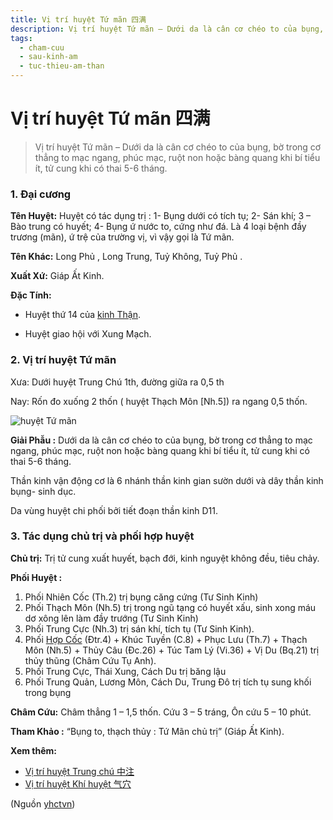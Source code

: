 ```yaml
---
title: Vị trí huyệt Tứ mãn 四满
description: Vị trí huyệt Tứ mãn – Dưới da là cân cơ chéo to của bụng, bờ trong cơ thẳng to mạc ngang, phúc mạc, ruột non hoặc bàng quang khi bí tiểu ít, tử cung khi có thai 5-6 tháng.
tags:
  - cham-cuu
  - sau-kinh-am
  - tuc-thieu-am-than
---
```


# Vị trí huyệt Tứ mãn 四满 

> Vị trí huyệt Tứ mãn – Dưới da là cân cơ chéo to của bụng, bờ trong cơ thẳng to mạc ngang, phúc mạc, ruột non hoặc bàng quang khi bí tiểu ít, tử cung khi có thai 5-6 tháng.

### 1. Đại cương

**Tên Huyệt:** Huyệt có tác dụng trị : 1- Bụng dưới có tích tụ; 2- Sán khí; 3 – Bào trung có huyết; 4- Bụng ứ nước to, cứng như đá. Là 4 loại bệnh đầy trương (mãn), ứ trệ của trường vị, vì vậy gọi là Tứ mãn.

**Tên Khác:** Long Phủ , Long Trung, Tuỷ Không, Tuỷ Phủ .

**Xuất Xứ:** Giáp Ất Kinh.

**Đặc Tính:**

+ Huyệt thứ 14 của [kinh Thận](/yhctvn/kinh-tuc-thieu-am-than).

+ Huyệt giao hội với Xung Mạch.

### 2. Vị trí huyệt Tứ mãn

Xưa: Dưới huyệt Trung Chú 1th, đường giữa ra 0,5 th

Nay: Rốn đo xuống 2 thốn ( huyệt Thạch Môn [Nh.5]) ra ngang 0,5 thốn.

![huyệt Tứ mãn](/imgs/yhctvn/huyet-tu-man-300x168.jpg)

**Giải Phẫu :** Dưới da là cân cơ chéo to của bụng, bờ trong cơ thẳng to mạc ngang, phúc mạc, ruột non hoặc bàng quang khi bí tiểu ít, tử cung khi có thai 5-6 tháng.

Thần kinh vận động cơ là 6 nhánh thần kinh gian sườn dưới và dây thần kinh bụng- sinh dục.

Da vùng huyệt chi phối bởi tiết đoạn thần kinh D11.

### 3. Tác dụng chủ trị và phối hợp huyệt

**Chủ trị:** Trị tử cung xuất huyết, bạch đới, kinh nguyệt không đều, tiêu chảy.

**Phối Huyệt :**

1. Phối Nhiên Cốc (Th.2) trị bụng căng cứng (Tư Sinh Kinh)
2. Phối Thạch Môn (Nh.5) trị trong ngũ tạng có huyết xấu, sinh xong máu dơ xông lên làm đầy trướng (Tư Sinh Kinh)
3. Phối Trung Cực (Nh.3) trị sán khí, tích tụ (Tư Sinh Kinh).
4. Phối [Hợp Cốc](/yhctvn/huyet-hop-coc-%e5%90%88-%e8%b0%b7) (Đtr.4) + Khúc Tuyền (C.8) + Phục Lưu (Th.7) + Thạch Môn (Nh.5) + Thủy Câu (Đc.26) + Túc Tam Lý (Vi.36) + Vị Du (Bq.21) trị thủy thũng (Châm Cứu Tụ Anh).
5. Phối Trung Cực, Thái Xung, Cách Du trị băng lậu
6. Phối Trung Quản, Lương Môn, Cách Du, Trung Đô trị tích tụ sung khối trong bụng

**Châm Cứu:** Châm thẳng 1 – 1,5 thốn. Cứu 3 – 5 tráng, Ôn cứu 5 – 10 phút.

**Tham Khảo :** “Bụng to, thạch thủy : Tứ Mãn chủ trị” (Giáp Ất Kinh).

**Xem thêm:**

* [Vị trí huyệt Trung chú 中注](/yhctvn/vi-tri-huyet-trung-chu-%e4%b8%ad%e6%b3%a8)
* [Vị trí huyệt Khí huyệt 气穴](/yhctvn/vi-tri-huyet-khi-huyet-%e6%b0%94%e7%a9%b4)

(Nguồn <a href="https://yhctvn.com/vi-tri-huyet-tu-man-四满/" target="_blank">yhctvn</a>)

